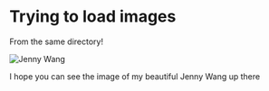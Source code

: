 # Trying to load images

From the same directory!

![Jenny Wang](/projects/3/jen.jpg)

I hope you can see the image of my beautiful Jenny Wang up there
